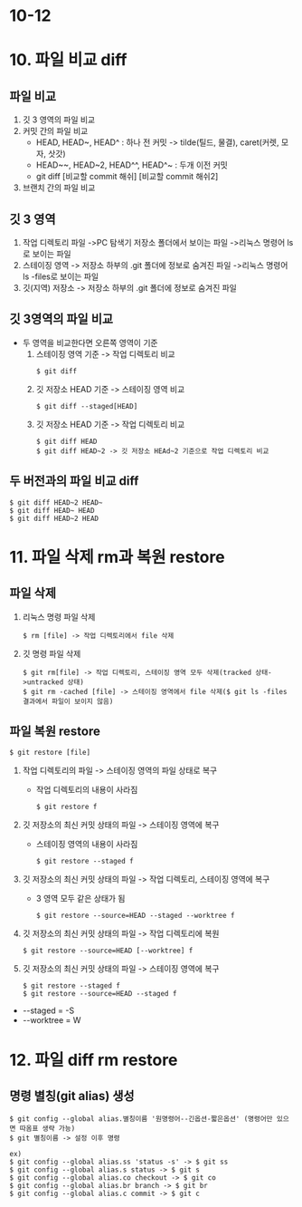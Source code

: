 # 10-12
# 10. 파일 비교 diff

## 파일 비교
   1. 깃 3 영역의 파일 비교
   2. 커밋 간의 파일 비교
      - HEAD, HEAD~,  HEAD^ : 하나 전 커밋 -> tilde(틸드, 물결), caret(커렛, 모자, 삿갓)
      - HEAD~~, HEAD~2, HEAD^^, HEAD^~ : 두개 이전 커밋
      - git diff [비교할 commit 해쉬] [비교할 commit 해쉬2]
   3. 브랜치 간의 파일 비교

## 깃 3 영역
   1. 작업 디렉토리 파일
      ->PC 탐색기 저장소 폴더에서 보이는 파일
      ->리눅스 명령어 ls로 보이는 파일
   2. 스테이징 영역
      -> 저장소 하부의 .git 폴더에 정보로 숨겨진 파일
      ->리눅스 명령어 ls -files로 보이는 파일
   3. 깃(지역) 저장소
      -> 저장소 하부의 .git 폴더에 정보로 숨겨진 파일
   
## 깃 3영역의 파일 비교
- 두 영역을 비교한다면 오른쪽 영역이 기준
   1. 스테이징 영역 기준 -> 작업 디렉토리 비교
      ```
      $ git diff
      ```
   2. 깃 저장소 HEAD 기준 -> 스테이징 영역 비교
      ```
      $ git diff --staged[HEAD]
      ```
   3. 깃 저장소 HEAD 기준 -> 작업 디렉토리 비교
      ```
      $ git diff HEAD
      $ git diff HEAD~2 -> 깃 저장소 HEAd~2 기준으로 작업 디렉토리 비교
      ```

## 두 버전과의 파일 비교 diff
   ```
   $ git diff HEAD~2 HEAD~
   $ git diff HEAD~ HEAD
   $ git diff HEAD~2 HEAD
   ```

# 11. 파일 삭제 rm과 복원 restore

## 파일 삭제
   1. 리눅스 명령 파일 삭제
      ```
      $ rm [file] -> 작업 디렉토리에서 file 삭제
      ```
   2. 깃 명령 파일 삭제
      ```
      $ git rm[file] -> 작업 디렉토리, 스테이징 영역 모두 삭제(tracked 상태->untracked 상태)
      $ git rm -cached [file] -> 스테이징 영역에서 file 삭제($ git ls -files 결과에서 파일이 보이지 않음)
      ```

## 파일 복원 restore

   ```
   $ git restore [file]
   ```

   1. 작업 디렉토리의 파일 -> 스테이징 영역의 파일 상태로 복구
      - 작업 디렉토리의 내용이 사라짐
   
         ```
         $ git restore f
         ```
   
   2. 깃 저장소의 최신 커밋 상태의 파일 -> 스테이징 영역에 복구
      - 스테이징 영역의 내용이 사라짐
   
         ```
         $ git restore --staged f
         ```
   3. 깃 저장소의 최신 커밋 상태의 파일 -> 작업 디렉토리, 스테이징 영역에 복구
      - 3 영역 모두 같은 상태가 됨
        ```
        $ git restore --source=HEAD --staged --worktree f
        ```
   4. 깃 저장소의 최신 커밋 상태의 파일 -> 작업 디렉토리에 복원
      ```
      $ git restore --source=HEAD [--worktree] f
      ```
   6. 깃 저장소의 최신 커밋 상태의 파일 -> 스테이징 영역에 복구
      ```
      $ git restore --staged f
      $ git restore --source=HEAD --staged f
      ```
   * --staged = -S
   * --worktree = W

# 12. 파일 diff rm restore
## 명령 별칭(git alias) 생성
   ```
   $ git config --global alias.별칭이름 '원명령어--긴옵션-짧은옵션' (명령어만 있으면 따옴표 생략 가능)
   $ git 별칭이름 -> 설정 이후 명령
   ```
   ```
   ex)
   $ git config --global alias.ss 'status -s' -> $ git ss
   $ git config --global alias.s status -> $ git s
   $ git config --global alias.co checkout -> $ git co
   $ git config --global alias.br branch -> $ git br
   $ git config --global alias.c commit -> $ git c
   ```

